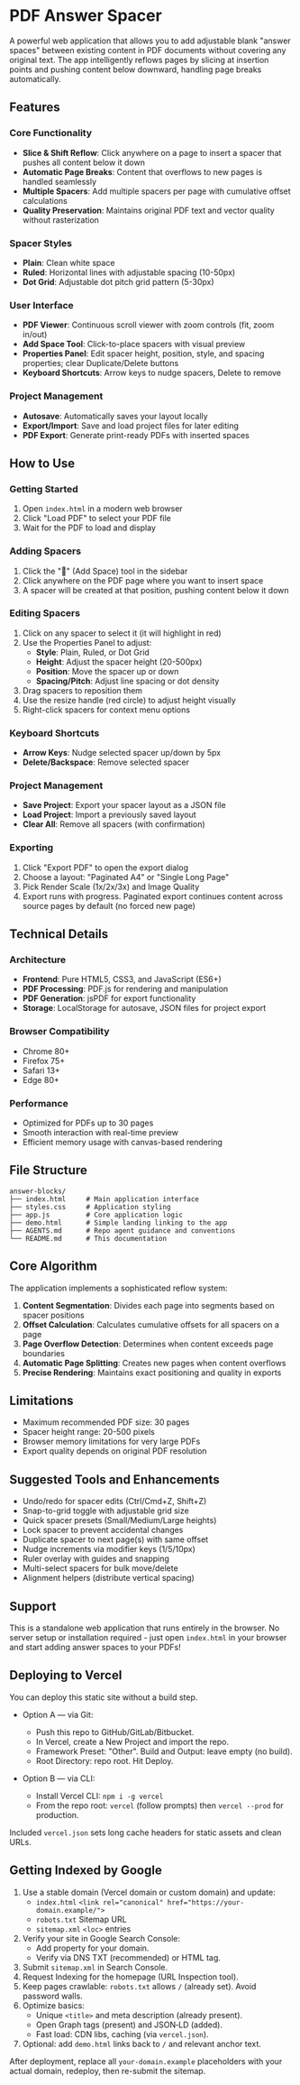 # PDF Answer Spacer

A powerful web application that allows you to add adjustable blank "answer spaces" between existing content in PDF documents without covering any original text. The app intelligently reflows pages by slicing at insertion points and pushing content below downward, handling page breaks automatically.

## Features

### Core Functionality
- **Slice & Shift Reflow**: Click anywhere on a page to insert a spacer that pushes all content below it down
- **Automatic Page Breaks**: Content that overflows to new pages is handled seamlessly
- **Multiple Spacers**: Add multiple spacers per page with cumulative offset calculations
- **Quality Preservation**: Maintains original PDF text and vector quality without rasterization

### Spacer Styles
- **Plain**: Clean white space
- **Ruled**: Horizontal lines with adjustable spacing (10-50px)
- **Dot Grid**: Adjustable dot pitch grid pattern (5-30px)

### User Interface
- **PDF Viewer**: Continuous scroll viewer with zoom controls (fit, zoom in/out)
- **Add Space Tool**: Click-to-place spacers with visual preview
- **Properties Panel**: Edit spacer height, position, style, and spacing properties; clear Duplicate/Delete buttons
- **Keyboard Shortcuts**: Arrow keys to nudge spacers, Delete to remove

### Project Management
- **Autosave**: Automatically saves your layout locally
- **Export/Import**: Save and load project files for later editing
- **PDF Export**: Generate print-ready PDFs with inserted spaces

## How to Use

### Getting Started
1. Open `index.html` in a modern web browser
2. Click "Load PDF" to select your PDF file
3. Wait for the PDF to load and display

### Adding Spacers
1. Click the "📏" (Add Space) tool in the sidebar
2. Click anywhere on the PDF page where you want to insert space
3. A spacer will be created at that position, pushing content below it down

### Editing Spacers
1. Click on any spacer to select it (it will highlight in red)
2. Use the Properties Panel to adjust:
   - **Style**: Plain, Ruled, or Dot Grid
   - **Height**: Adjust the spacer height (20-500px)
   - **Position**: Move the spacer up or down
   - **Spacing/Pitch**: Adjust line spacing or dot density
3. Drag spacers to reposition them
4. Use the resize handle (red circle) to adjust height visually
5. Right-click spacers for context menu options

### Keyboard Shortcuts
- **Arrow Keys**: Nudge selected spacer up/down by 5px
- **Delete/Backspace**: Remove selected spacer

### Project Management
- **Save Project**: Export your spacer layout as a JSON file
- **Load Project**: Import a previously saved layout
- **Clear All**: Remove all spacers (with confirmation)

### Exporting
1. Click "Export PDF" to open the export dialog
2. Choose a layout: "Paginated A4" or "Single Long Page"
3. Pick Render Scale (1x/2x/3x) and Image Quality
4. Export runs with progress. Paginated export continues content across source pages by default (no forced new page)

## Technical Details

### Architecture
- **Frontend**: Pure HTML5, CSS3, and JavaScript (ES6+)
- **PDF Processing**: PDF.js for rendering and manipulation
- **PDF Generation**: jsPDF for export functionality
- **Storage**: LocalStorage for autosave, JSON files for project export

### Browser Compatibility
- Chrome 80+
- Firefox 75+
- Safari 13+
- Edge 80+

### Performance
- Optimized for PDFs up to 30 pages
- Smooth interaction with real-time preview
- Efficient memory usage with canvas-based rendering

## File Structure
```
answer-blocks/
├── index.html     # Main application interface
├── styles.css     # Application styling
├── app.js         # Core application logic
├── demo.html      # Simple landing linking to the app
├── AGENTS.md      # Repo agent guidance and conventions
└── README.md      # This documentation
```

## Core Algorithm

The application implements a sophisticated reflow system:

1. **Content Segmentation**: Divides each page into segments based on spacer positions
2. **Offset Calculation**: Calculates cumulative offsets for all spacers on a page
3. **Page Overflow Detection**: Determines when content exceeds page boundaries
4. **Automatic Page Splitting**: Creates new pages when content overflows
5. **Precise Rendering**: Maintains exact positioning and quality in exports

## Limitations

- Maximum recommended PDF size: 30 pages
- Spacer height range: 20-500 pixels
- Browser memory limitations for very large PDFs
- Export quality depends on original PDF resolution

## Suggested Tools and Enhancements

- Undo/redo for spacer edits (Ctrl/Cmd+Z, Shift+Z)
- Snap-to-grid toggle with adjustable grid size
- Quick spacer presets (Small/Medium/Large heights)
- Lock spacer to prevent accidental changes
- Duplicate spacer to next page(s) with same offset
- Nudge increments via modifier keys (1/5/10px)
- Ruler overlay with guides and snapping
- Multi-select spacers for bulk move/delete
- Alignment helpers (distribute vertical spacing)

## Support

This is a standalone web application that runs entirely in the browser. No server setup or installation required - just open `index.html` in your browser and start adding answer spaces to your PDFs!

## Deploying to Vercel

You can deploy this static site without a build step.

- Option A — via Git:
  - Push this repo to GitHub/GitLab/Bitbucket.
  - In Vercel, create a New Project and import the repo.
  - Framework Preset: "Other". Build and Output: leave empty (no build).
  - Root Directory: repo root. Hit Deploy.

- Option B — via CLI:
  - Install Vercel CLI: `npm i -g vercel`
  - From the repo root: `vercel` (follow prompts) then `vercel --prod` for production.

Included `vercel.json` sets long cache headers for static assets and clean URLs.

## Getting Indexed by Google

1. Use a stable domain (Vercel domain or custom domain) and update:
   - `index.html` `<link rel="canonical" href="https://your-domain.example/">`
   - `robots.txt` Sitemap URL
   - `sitemap.xml` `<loc>` entries
2. Verify your site in Google Search Console:
   - Add property for your domain.
   - Verify via DNS TXT (recommended) or HTML tag.
3. Submit `sitemap.xml` in Search Console.
4. Request Indexing for the homepage (URL Inspection tool).
5. Keep pages crawlable: `robots.txt` allows `/` (already set). Avoid password walls.
6. Optimize basics:
   - Unique `<title>` and meta description (already present).
   - Open Graph tags (present) and JSON‑LD (added).
   - Fast load: CDN libs, caching (via `vercel.json`).
7. Optional: add `demo.html` links back to `/` and relevant anchor text.

After deployment, replace all `your-domain.example` placeholders with your actual domain, redeploy, then re-submit the sitemap.

